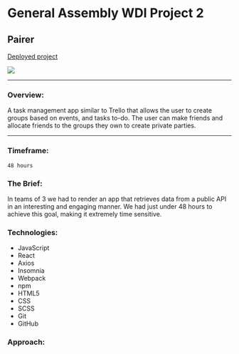 # General Assembly WDI Project 2
## Pairer
[Deployed project](https://financial-data-api.herokuapp.com/EUR)

![](https://media.giphy.com/media/fwz3apThjp7s11kotu/giphy.gif)
___
### Overview:
A task management app similar to Trello that allows the user to create groups based on events, and tasks to-do. The user can make friends and allocate friends to the groups they own to create private parties.
___

### Timeframe:
    48 hours
### The Brief:

In teams of 3 we had to render an app that retrieves data from a public API in an interesting and engaging manner. We had just under 48 hours to achieve this goal, making it extremely time sensitive.

### Technologies:

* JavaScript
* React
* Axios
* Insomnia
* Webpack
* npm
* HTML5
* CSS
* SCSS
* Git
* GitHub

### Approach:
